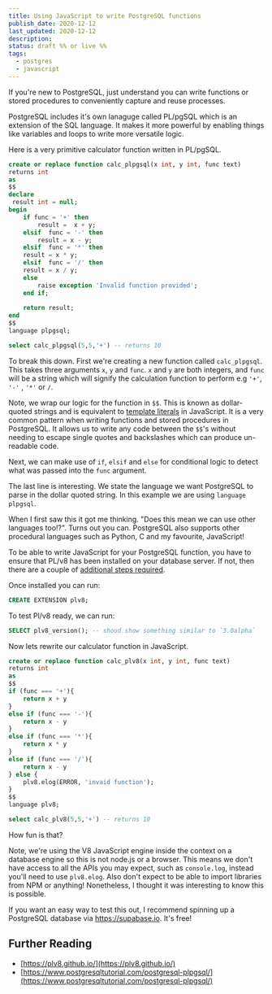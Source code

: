 ```yaml
---
title: Using JavaScript to write PostgreSQL functions
publish_date: 2020-12-12
last_updated: 2020-12-12
description: 
status: draft %% or live %%
tags:
  - postgres
  - javascript
---
```


If you're new to PostgreSQL, just understand you can write functions or stored procedures to conveniently capture and reuse processes.

PostgreSQL includes it's own lanaguge called PL/pgSQL which is an extension of the SQL language. It makes it more powerful by enabling things like variables and loops to write more versatile logic.

Here is a very primitive calculator function written in PL/pgSQL.

```sql
create or replace function calc_plpgsql(x int, y int, func text)
returns int
as
$$
declare
 result int = null;
begin
	if func = '+' then
		result =  x + y;
	elsif  func = '-' then
		result = x - y;
	elsif  func = '*' then
	result = x * y;
	elsif  func = '/' then
	result = x / y;
	else
		raise exception 'Invalid function provided';
	end if;
	
	return result;
end
$$
language plpgsql;

select calc_plpgsql(5,5,'+') -- returns 10
```

To break this down. First we're creating a new function called `calc_plpgsql`. This takes three arguments `x`, `y` and `func`. `x` and `y` are both integers, and `func` will be a string which will signify the calculation function to perform e.g `'+'`, `'-'` , `'*'` or `/`. 

Note, we wrap our logic for the function in `$$`. This is known as dollar-quoted strings and is equivalent to [template literals](https://developer.mozilla.org/en-US/docs/Web/JavaScript/Reference/Template_literals) in JavaScript. It is a very common pattern when writing functions and stored procedures in PostgreSQL. It allows us to write any code between the `$$`'s without needing to escape single quotes and backslashes which can produce un-readable code.

Next, we can make use of `if`, `elsif` and `else` for conditional logic to detect what was passed into the `func` argument.

The last line is interesting. We state the language we want PostgreSQL to parse in the dollar quoted string. In this example we are using `language plpgsql`. 

When I first saw this it got me thinking. "Does this mean we can use other languages too!?". Turns out you can. PostgreSQL also supports other procedural languages such as Python, C and my favourite, JavaScript!

To be able to write JavaScript for your PostgreSQL function, you have to ensure that PL/v8 has been installed on your database server. If not, then there are a couple of [additional steps required](https://www.xtuple.com/knowledge/installing-plv8).

Once installed you can run:

```sql
CREATE EXTENSION plv8;
```

To test Pl/v8 ready, we can run:

```sql
SELECT plv8_version(); -- shoud show something similar to `3.0alpha`
```

Now lets rewrite our calculator function in JavaScript.

```sql
create or replace function calc_plv8(x int, y int, func text)
returns int
as
$$
if (func === '+'){
	return x + y
}
else if (func === '-'){
	return x - y
}
else if (func === '*'){
	return x * y
}
else if (func === '/'){
	return x - y
} else {
	plv8.elog(ERROR, 'invaid function');
}
$$
language plv8;

select calc_plv8(5,5,'+') -- returns 10
```

How fun is that?

Note, we're using the V8 JavaScript engine inside the context on a database engine so this is not node.js or a browser. This means we don't have access to all the APIs you may expect, such as `console.log`, instead you'll need to use `plv8.elog`. Also don't expect to be able to import libraries from NPM or anything! Nonetheless, I thought it was interesting to know this is possible. 

If you want an easy way to test this out, I recommend spinning up a PostgreSQL database via https://supabase.io. It's free!

## Further Reading

- [https://plv8.github.io/](https://plv8.github.io/)
- [https://www.postgresqltutorial.com/postgresql-plpgsql/](https://www.postgresqltutorial.com/postgresql-plpgsql/)